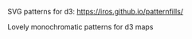 SVG patterns for d3: https://iros.github.io/patternfills/

Lovely monochromatic patterns for d3 maps